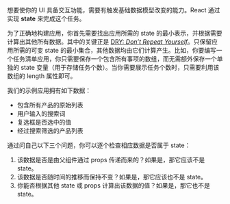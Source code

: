 想要使你的 UI 具备交互功能，需要有触发基础数据模型改变的能力。React 通过实现 **state** 来完成这个任务。

为了正确地构建应用，你首先需要找出应用所需的 state 的最小表示，并根据需要计算出其他所有数据。其中的关键正是 [DRY: _Don’t Repeat Yourself_](https://en.wikipedia.org/wiki/Don%27t_repeat_yourself)。只保留应用所需的可变 state 的最小集合，其他数据均由它们计算产生。比如，你要编写一个任务清单应用，你只需要保存一个包含所有事项的数组，而无需额外保存一个单独的 state 变量（用于存储任务个数）。当你需要展示任务个数时，只需要利用该数组的 length 属性即可。

我们的示例应用拥有如下数据：

-   包含所有产品的原始列表
-   用户输入的搜索词
-   复选框是否选中的值
-   经过搜索筛选的产品列表

通过问自己以下三个问题，你可以逐个检查相应数据是否属于 state：

1.  该数据是否是由父组件通过 props 传递而来的？如果是，那它应该不是 state。
2.  该数据是否随时间的推移而保持不变？如果是，那它应该也不是 state。
3.  你能否根据其他 state 或 props 计算出该数据的值？如果是，那它也不是 state。
